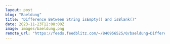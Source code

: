 ```yaml
---
layout: post
blog: "Baeldung"
title: "Difference Between String isEmpty() and isBlank()"
date: 2023-11-23T12:08:00Z
image: images/baeldung.png
remote_url: "https://feeds.feedblitz.com/~/840956525/0/baeldung~Difference-Between-String-isEmpty-and-isBlank"
---
```

